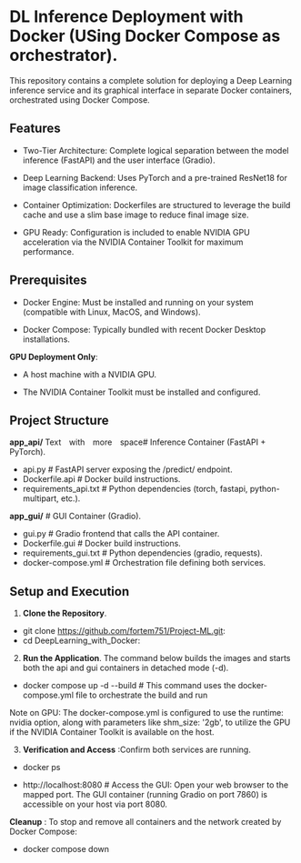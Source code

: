 # DL Inference Deployment with Docker (USing Docker Compose as orchestrator).

This repository contains a complete solution for deploying a Deep Learning inference service and its graphical interface in separate Docker containers, orchestrated using Docker Compose.

## Features

- Two-Tier Architecture: Complete logical separation between the model inference (FastAPI) and the user interface (Gradio).

- Deep Learning Backend: Uses PyTorch and a pre-trained ResNet18 for image classification inference.

- Container Optimization: Dockerfiles are structured to leverage the build cache and use a slim base image to reduce final image size.

- GPU Ready: Configuration is included to enable NVIDIA GPU acceleration via the NVIDIA Container Toolkit for maximum performance.

## Prerequisites

- Docker Engine: Must be installed and running on your system (compatible with Linux, MacOS, and Windows).

- Docker Compose: Typically bundled with recent Docker Desktop installations.

**GPU Deployment Only**:

- A host machine with a NVIDIA GPU.

- The NVIDIA Container Toolkit must be installed and configured.

## Project Structure

**app_api/**  Text&emsp;with&emsp;more&emsp;space# Inference Container (FastAPI + PyTorch).
- api.py                    # FastAPI server exposing the /predict/ endpoint.
- Dockerfile.api            # Docker build instructions.
- requirements_api.txt      # Python dependencies (torch, fastapi, python-multipart, etc.).

**app_gui/**                # GUI Container (Gradio).
- gui.py                    # Gradio frontend that calls the API container.
- Dockerfile.gui            # Docker build instructions.
- requirements_gui.txt      # Python dependencies (gradio, requests).
- docker-compose.yml            # Orchestration file defining both services.

## Setup and Execution
1. **Clone the Repository**.

- git clone https://github.com/fortem751/Project-ML.git:
- cd DeepLearning_with_Docker:

2. **Run the Application**.
The command below builds the images and starts both the api and gui containers in detached mode (-d).

- docker compose up -d --build # This command uses the docker-compose.yml file to orchestrate the build and run

Note on GPU: The docker-compose.yml is configured to use the runtime: nvidia option, along with parameters like shm_size: '2gb', to utilize the GPU if the NVIDIA Container Toolkit is available on the host.

3. **Verification and Access** :Confirm both services are running.

- docker ps

- http://localhost:8080 # Access the GUI: Open your web browser to the mapped port. The GUI container (running Gradio on port 7860) is accessible on your host via port 8080.

**Cleanup** : To stop and remove all containers and the network created by Docker Compose:

- docker compose down